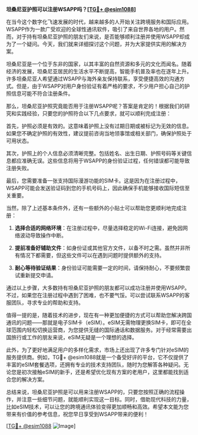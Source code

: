 **坦桑尼亚护照可以注册WSAPP吗？[[TG💪+ @esim1088](https://t.me/s/esim1088)]**

在当今这个数字化飞速发展的时代，越来越多的人开始关注跨境服务和国际应用。WSAPP作为一款广受欢迎的全球性通讯软件，吸引了来自世界各地的用户。然而，对于持有坦桑尼亚护照的朋友们来说，是否能够顺利注册并使用WSAPP却成为了一个疑问。今天，我们就来详细探讨这个问题，并为大家提供实用的解决方案。

坦桑尼亚是一个位于东非的国家，以其丰富的自然资源和多元的文化而闻名。随着经济的发展，坦桑尼亚居民的生活水平不断提高，智能手机普及率也在逐年上升。许多坦桑尼亚人希望通过WSAPP与海外亲友保持联系，享受便捷高效的沟通方式。但是，由于WSAPP对用户身份验证有着严格的要求，不少用户担心自己的护照信息可能不符合注册条件。

那么，坦桑尼亚护照究竟能否用于注册WSAPP呢？答案是肯定的！根据我们的研究和实践经验，只要您的护照符合以下几点要求，就可以顺利完成注册：

首先，护照必须是有效的。这意味着护照上没有过期日期或被标记为无效的信息。如果您不确定护照的有效性，建议提前咨询当地领事馆或相关部门，确保护照处于可用状态。

其次，护照上的个人信息必须清晰完整。包括姓名、出生日期、护照号码等关键信息都应准确无误。这些信息将用于WSAPP的身份验证过程，任何错误都可能导致注册失败。

最后，您需要准备一张支持国际漫游功能的SIM卡。这是因为在注册过程中，WSAPP可能会发送验证码到您的手机号码上，因此确保手机能够接收国际短信至关重要。

当然，除了上述基本条件外，还有一些额外的小贴士可以帮助您更顺利地完成注册：

1. **选择合适的网络环境**：在注册过程中，尽量选择稳定的Wi-Fi连接，避免因网络波动导致操作中断。
   
2. **提前准备好辅助文件**：如身份证或其他官方文件，以备不时之需。虽然并非所有情况下都需要，但这些文件可以在遇到问题时提供额外的支持。

3. **耐心等待验证结果**：身份验证可能需要一定的时间，请保持耐心，不要频繁尝试重新提交申请。

通过以上步骤，大多数持有坦桑尼亚护照的朋友都可以成功注册并使用WSAPP。不过，如果您在注册过程中遇到了困难，也不要气馁。可以尝试联系WSAPP的客服团队，寻求专业的帮助和支持。

值得一提的是，随着技术的进步，现在有一种更加便捷的方式可以帮助您解决跨国通讯的问题——那就是电子SIM卡（eSIM）。eSIM无需物理更换SIM卡，即可在全球范围内轻松切换运营商，为您提供无缝的国际通话和数据服务。对于经常需要出国旅行或工作的朋友来说，eSIM无疑是一个理想的选择。

此外，为了更好地满足用户的多样化需求，市场上还出现了许多专门针对eSIM的服务提供商。例如，TG💪+ @esim1088就是一个备受好评的平台，它不仅提供了丰富的eSIM套餐选项，还拥有专业的技术支持团队，随时为您解答各种疑问。无论您是初次接触eSIM的新手，还是希望优化现有方案的老用户，这里都能找到适合您的解决方案。

总结来说，坦桑尼亚护照是可以用来注册WSAPP的，只要您按照正确的流程操作，并注意一些细节问题，就能顺利实现这一目标。同时，借助现代科技的力量，比如eSIM技术，可以让您的跨境通讯体验变得更加顺畅和高效。希望本文能为您带来有价值的参考信息，祝您早日享受到WSAPP带来的便利！

[[TG💪+ @esim1088](https://t.me/s/esim1088) ![Image](https://i.postimg.cc/4NQfJmqS/Snipaste-2025-05-13-00-14-12.png)]